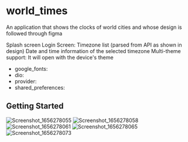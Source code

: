 # world_times

An application that shows the clocks of world cities and whose design is followed through figma


Splash screen
Login Screen: Timezone list (parsed from API as shown in design)
Date and time information of the selected timezone
Multi-theme support: It will open with the device's theme

-  google_fonts:
-  dio:
-  provider:
-  shared_preferences: 

## Getting Started

![Screenshot_1656278055](https://user-images.githubusercontent.com/98164787/183607576-e0a968d2-dcf7-46de-8e2f-6a85a5b372fa.png)
![Screenshot_1656278058](https://user-images.githubusercontent.com/98164787/183607586-d0085b5b-77e9-4dbe-9c2d-5e273427fa46.png)
![Screenshot_1656278061](https://user-images.githubusercontent.com/98164787/183607588-c92e8a88-b5e0-40f1-b799-d2dc05177f20.png)
![Screenshot_1656278065](https://user-images.githubusercontent.com/98164787/183607594-d251be08-4472-46c7-a8a6-b00609287ad0.png)
![Screenshot_1656278073](https://user-images.githubusercontent.com/98164787/183607595-fe61de2b-68bf-43f2-a18f-bfb37a2cff21.png)

